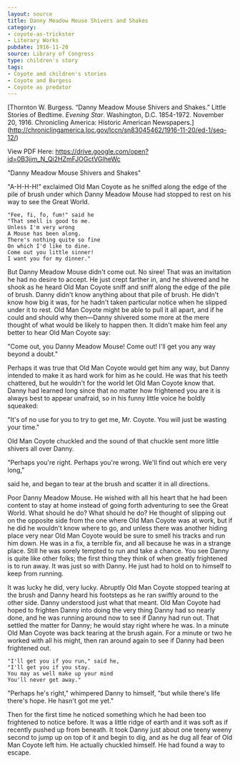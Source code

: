 ```yaml
---
layout: source
title: Danny Meadow Mouse Shivers and Shakes
category: 
- coyote-as-trickster
- Literary Works
pubdate: 1916-11-20
source: Library of Congress
type: children's story
tags:
- Coyote and children's stories
- Coyote and Burgess
- Coyote as predator
---
```


[Thornton W. Burgess. “Danny Meadow Mouse Shivers and Shakes.” Little Stories of Bedtime. *Evening Star*. Washington, D.C. 1854-1972. November 20, 1916. Chronicling America: Historic American Newspapers.] (http://chroniclingamerica.loc.gov/lccn/sn83045462/1916-11-20/ed-1/seq-12/)

View PDF Here: https://drive.google.com/open?id=0B3jjm_N_Qi2HZmFJOGctVGlheWc

"Danny Meadow Mouse Shivers and Shakes"

"A-H-H-H!" exclaimed Old Man Coyote as he sniffed along the edge of the pile of brush under which Danny Meadow Mouse had stopped to rest on his way to see the Great World.

    "Fee, fi, fo, fum!" said he
    "That smell is good to me.
    Unless I'm very wrong
    A Mouse has been along.
    There's nothing quite so fine
    On which I'd like to dine.
    Come out you little sinner!
    I want you for my dinner."

But Danny Meadow Mouse didn't come out. No siree! That was an invitation he had no desire to accept. He just crept farther in, and he shivered and he shook as he heard Old Man Coyote sniff and sniff along the edge of the pile of brush. Danny didn't know anything about that pile of brush. He didn't know how big it was, for he hadn't taken particular notice when he slipped under it to rest. Old Man Coyote might be able to pull it all apart, and if he could and should why then—Danny shivered some more at the mere thought of what would be likely to happen then. It didn't make him feel any better to hear Old Man Coyote say:

"Come out, you Danny Meadow Mouse! Come out!
I'll get you any way beyond a doubt."

Perhaps it was true that Old Man Coyote would get him any way, but Danny intended to make it as hard work for him as he could. He was that his teeth chattered, but he wouldn't for the world let Old Man Coyote know that. Danny had learned long since that no matter how frightened you are it is always best to appear unafraid, so in his funny little voice he boldly squeaked:

"It's of no use for you to try to get me, Mr. Coyote. You will just be wasting your time."

Old Man Coyote chuckled and the sound of that chuckle sent more little shivers all over Danny.

"Perhaps you're right. Perhaps you're wrong.
We'll find out which ere very long,"

said he, and began to tear at the brush and scatter it in all directions.

Poor Danny Meadow Mouse. He wished with all his heart that he had been content to stay at home instead of going forth adventuring to see the Great World. What should he do? What should he do? He thought of slipping out on the opposite side from the one where Old Man Coyote was at work, but if he did he wouldn't know where to go, and unless there was another hiding place very near Old Man Coyote would be sure to smell his tracks and run him down. He was in a fix, a terrible fix, and all because he was in a strange place. Still he was sorely tempted to run and take a chance. You see Danny is quite like other folks; the first thing they think of when greatly frightened is to run away. It was just so with Danny. He just had to hold on to himself to keep from running.

It was lucky he did, very lucky. Abruptly Old Man Coyote stopped tearing at the brush and Danny heard his footsteps as he ran swiftly around to the other side. Danny understood just what that meant. Old Man Coyote had hoped to frighten Danny into doing the very thing Danny had so nearly done, and he was running around now to see if Danny had run out. That settled the matter for Danny; he would stay right where he was. In a minute Old Man Coyote was back tearing at the brush again. For a minute or two he worked with all his might, then ran around again to see if Danny had been frightened out.

    "I'll get you if you run," said he,
    "I'll get you if you stay.
    You may as well make up your mind
    You'll never get away."

"Perhaps he's right," whimpered Danny to himself, "but while there's life there's hope. He hasn't got me yet."

Then for the first time he noticed something which he had been too frightened to notice before. It was a little ridge of earth and it was soft as if recently pushed up from beneath. It took Danny just about one teeny weeny second to jump up on top of it and begin to dig, and as he dug all fear of Old Man Coyote left him. He actually chuckled himself. He had found a way to escape.

